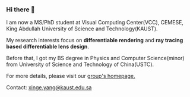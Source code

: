### Hi there 👋

I am now a MS/PhD student at Visual Computing Center(VCC), CEMESE, King Abdullah University of Science and Technology(KAUST). 

My research interests focus on **differentiable rendering** and **ray tracing based differentiable lens design**. 

Before that, I got my BS degree in Physics and Computer Science(minor) from University of Science and Technology of China(USTC).

For more details, please visit our [group's homepage.](https://vccimaging.org/People/heidriw/) 

Contact: xinge.yang@kaust.edu.sa

<!--
![singer-yang's github stats](https://github-readme-stats.vercel.app/api?username=singer-yang&show_icons=true&count_private=true&hide=prs&theme=default_repocard)
[![Most used languages](https://github-readme-stats.vercel.app/api/top-langs/?username=singer-yang&&layout=compact)](https://github.com/anuraghazra/github-readme-stats)
-->

<!--
**singer-yang/singer-yang** is a ✨ _special_ ✨ repository because its `README.md` (this file) appears on your GitHub profile.

Here are some ideas to get you started:

- 🔭 I’m currently working on ...
- 🌱 I’m currently learning ...
- 👯 I’m looking to collaborate on ...
- 🤔 I’m looking for help with ...
- 💬 Ask me about ...
- 📫 How to reach me: ...
- 😄 Pronouns: ...
- ⚡ Fun fact: ...
-->
